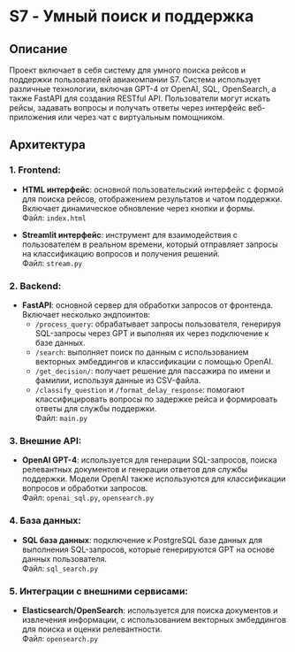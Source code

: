 # S7 - Умный поиск и поддержка

## Описание

Проект включает в себя систему для умного поиска рейсов и поддержки пользователей авиакомпании S7. Система использует различные технологии, включая GPT-4 от OpenAI, SQL, OpenSearch, а также FastAPI для создания RESTful API. Пользователи могут искать рейсы, задавать вопросы и получать ответы через интерфейс веб-приложения или через чат с виртуальным помощником.

## Архитектура

### 1. Frontend:
- **HTML интерфейс**: основной пользовательский интерфейс с формой для поиска рейсов, отображением результатов и чатом поддержки. Включает динамическое обновление через кнопки и формы.  
  Файл: `index.html`
  
- **Streamlit интерфейс**: инструмент для взаимодействия с пользователем в реальном времени, который отправляет запросы на классификацию вопросов и получения решений.  
  Файл: `stream.py`

### 2. Backend:
- **FastAPI**: основной сервер для обработки запросов от фронтенда. Включает несколько эндпоинтов:
  - `/process_query`: обрабатывает запросы пользователя, генерируя SQL-запросы через GPT и выполняя их через подключение к базе данных.
  - `/search`: выполняет поиск по данным с использованием векторных эмбеддингов и классификации с помощью OpenAI.
  - `/get_decision/`: получает решение для пассажира по имени и фамилии, используя данные из CSV-файла.
  - `/classify_question` и `/format_delay_response`: помогают классифицировать вопросы по задержке рейса и формировать ответы для службы поддержки.  
  Файл: `main.py`

### 3. Внешние API:
- **OpenAI GPT-4**: используется для генерации SQL-запросов, поиска релевантных документов и генерации ответов для службы поддержки. Модели OpenAI также используются для классификации вопросов и обработки запросов.  
  Файл: `openai_sql.py`, `opensearch.py`

### 4. База данных:
- **SQL база данных**: подключение к PostgreSQL базе данных для выполнения SQL-запросов, которые генерируются GPT на основе данных пользователя.  
  Файл: `sql_search.py`

### 5. Интеграции с внешними сервисами:
- **Elasticsearch/OpenSearch**: используется для поиска документов и извлечения информации, с использованием векторных эмбеддингов для поиска и оценки релевантности.  
  Файл: `opensearch.py`
